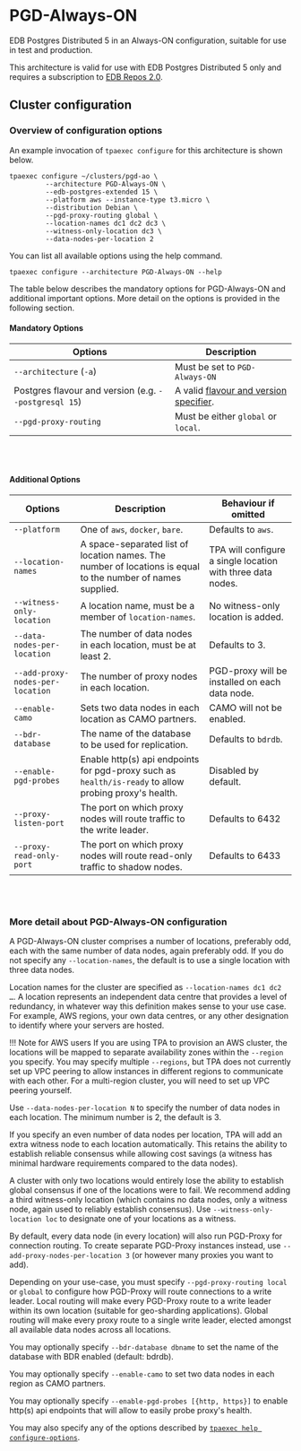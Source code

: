 # PGD-Always-ON

EDB Postgres Distributed 5 in an Always-ON configuration,
suitable for use in test and production.

This architecture is valid for use with EDB Postgres Distributed 5 only
and requires a subscription to [EDB Repos 2.0](2q_and_edb_repositories.md).

## Cluster configuration

### Overview of configuration options

An example invocation of `tpaexec configure` for this architecture
is shown below.

```shell
tpaexec configure ~/clusters/pgd-ao \
         --architecture PGD-Always-ON \
         --edb-postgres-extended 15 \
         --platform aws --instance-type t3.micro \
         --distribution Debian \
         --pgd-proxy-routing global \
         --location-names dc1 dc2 dc3 \
         --witness-only-location dc3 \
         --data-nodes-per-location 2
```

You can list all available options using the help command.

```shell
tpaexec configure --architecture PGD-Always-ON --help
```

The table below describes the mandatory options for PGD-Always-ON
and additional important options.
More detail on the options is provided in the following section.

#### Mandatory Options

| Options                                               | Description                                                                                 |
|-------------------------------------------------------|---------------------------------------------------------------------------------------------|
| `--architecture` (`-a`)                               | Must be set to `PGD-Always-ON`                                                              |
| Postgres flavour and version (e.g. `--postgresql 15`) | A valid [flavour and version specifier](tpaexec-configure.md#postgres-flavour-and-version). |
| `--pgd-proxy-routing`                                 | Must be either `global` or `local`.                                                         |

<br/><br/>


#### Additional Options

| Options                          | Description                                                                                                 | Behaviour if omitted                                        |
|----------------------------------|-------------------------------------------------------------------------------------------------------------|-------------------------------------------------------------|
| `--platform`                     | One of `aws`, `docker`, `bare`.                                                                             | Defaults to `aws`.                                          |
| `--location-names`               | A space-separated list of location names. The number of locations is equal to the number of names supplied. | TPA will configure a single location with three data nodes. |
| `--witness-only-location`        | A location name, must be a member of `location-names`.                                                      | No witness-only location is added.                          |
| `--data-nodes-per-location`      | The number of data nodes in each location, must be at least 2.                                              | Defaults to 3.                                              |
| `--add-proxy-nodes-per-location` | The number of proxy nodes in each location.                                                                 | PGD-proxy will be installed on each data node.              |
| `--enable-camo`                  | Sets two data nodes in each location as CAMO partners.                                                      | CAMO will not be enabled.                                   |
| `--bdr-database`                 | The name of the database to be used for replication.                                                        | Defaults to `bdrdb`.                                        |
| `--enable-pgd-probes`            | Enable http(s) api endpoints for pgd-proxy such as `health/is-ready` to allow probing proxy's health.       | Disabled by default.                                        |
| `--proxy-listen-port`            | The port on which proxy nodes will route traffic to the write leader.                                       | Defaults to 6432                                            |
| `--proxy-read-only-port`         | The port on which proxy nodes will route read-only traffic to shadow nodes.                                 | Defaults to 6433

<br/><br/>

### More detail about PGD-Always-ON configuration

A PGD-Always-ON cluster comprises a number of locations, preferably odd,
each with the same number of data nodes, again preferably odd. If you do
not specify any `--location-names`, the default is to use a single
location with three data nodes.

Location names for the cluster are specified as
`--location-names dc1 dc2 …`. A location represents an independent
data centre that provides a level of redundancy, in whatever way
this definition makes sense to your use case. For example, AWS
regions, your own data centres, or any other designation to identify
where your servers are hosted.

!!! Note for AWS users
    If you are using TPA to provision an AWS cluster, the locations will
    be mapped to separate availability zones within the `--region` you
    specify.
    You may specify multiple `--regions`, but TPA does not currently set
    up VPC peering to allow instances in different regions to
    communicate with each other. For a multi-region cluster, you will
    need to set up VPC peering yourself.

Use `--data-nodes-per-location N` to specify the number of data
nodes in each location. The minimum number is 2, the default is 3.

If you specify an even number of data nodes per location, TPA will add
an extra witness node to each location automatically. This retains the
ability to establish reliable consensus while allowing cost savings (a
witness has minimal hardware requirements compared to the data nodes).

A cluster with only two locations would entirely lose the ability to
establish global consensus if one of the locations were to fail. We
recommend adding a third witness-only location (which contains no data
nodes, only a witness node, again used to reliably establish consensus).
Use `--witness-only-location loc` to designate one of your locations as
a witness.

By default, every data node (in every location) will also run PGD-Proxy
for connection routing. To create separate PGD-Proxy instances instead,
use `--add-proxy-nodes-per-location 3` (or however many proxies you want
to add).

Depending on your use-case, you must specify `--pgd-proxy-routing local`
or `global` to configure how PGD-Proxy will route connections to a write
leader. Local routing will make every PGD-Proxy route to a write leader
within its own location (suitable for geo-sharding applications). Global
routing will make every proxy route to a single write leader, elected
amongst all available data nodes across all locations.

You may optionally specify `--bdr-database dbname` to set the name of
the database with BDR enabled (default: bdrdb).

You may optionally specify `--enable-camo` to set two data nodes in
each region as CAMO partners.

You may optionally specify `--enable-pgd-probes [{http, https}]` to
enable http(s) api endpoints that will allow to easily probe proxy's health.

You may also specify any of the options described by
[`tpaexec help configure-options`](tpaexec-configure.md).
